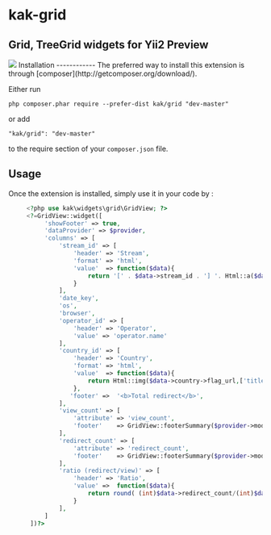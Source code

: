 # kak-grid
Grid, TreeGrid widgets for Yii2
Preview
-----------
<img src="https://lh3.googleusercontent.com/-ViaLrNwzD_8/Vb9fHnWvtPI/AAAAAAAAAEQ/sFC83sEAMhY/s480-Ic42/kakGridPreview.png">
Installation
------------
The preferred way to install this extension is through [composer](http://getcomposer.org/download/).

Either run

```
php composer.phar require --prefer-dist kak/grid "dev-master"
```

or add

```
"kak/grid": "dev-master"
```

to the require section of your `composer.json` file.

Usage
-----
Once the extension is installed, simply use it in your code by  :
```php
     <?php use kak\widgets\grid\GridView; ?>
     <?=GridView::widget([
          'showFooter' => true,
          'dataProvider' => $provider,
          'columns' => [
              'stream_id' => [
                  'header' => 'Stream',
                  'format' => 'html',
                  'value'  => function($data){
                      return '[' . $data->stream_id . '] '. Html::a($data->stream->name,['/dashboard/stream/update', 'id' => $data->stream->id ]);
                  }
              ],
              'date_key',
              'os',
              'browser',
              'operator_id' => [
                  'header' => 'Operator',
                  'value' => 'operator.name'
              ],
              'country_id' => [
                  'header' => 'Country',
                  'format' => 'html',
                  'value'  => function($data){
                      return Html::img($data->country->flag_url,['title' => $data->country->name_ru]);
                  },
                 'footer' =>  '<b>Total redirect</b>',
              ],
              'view_count' => [
                  'attribute' => 'view_count',
                  'footer'    => GridView::footerSummary($provider->models,'view_count',GridView::SUMMARY_SUM),
              ],
              'redirect_count' => [
                  'attribute' => 'redirect_count',
                  'footer'    => GridView::footerSummary($provider->models,'redirect_count',GridView::SUMMARY_SUM),
              ],
              'ratio (redirect/view)' => [
                  'header' => 'Ratio',
                  'value' =>  function($data){
                      return round( (int)$data->redirect_count/(int)$data->view_count ,2);
                  }
              ],
          ]
      ])?>
```